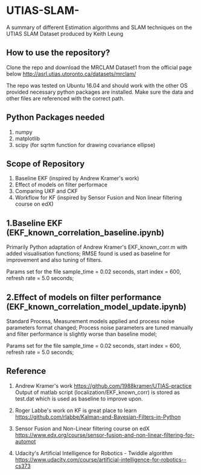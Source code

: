 # UTIAS-SLAM-
A summary of different Estimation algorithms and SLAM techniques on the UTIAS SLAM Dataset produced by Keith Leung


How to use the repository?
--------------------------

Clone the repo and download the MRCLAM Dataset1 from the official page below
http://asrl.utias.utoronto.ca/datasets/mrclam/

The repo was tested on Ubuntu 16.04 and should work with the other OS provided necessary python packages are installed.
Make sure the data and other files are referenced with the correct path.


Python Packages needed
----------------------
1. numpy
2. matplotlib
3. scipy (for sqrtm function for drawing covariance ellipse)


Scope of Repository
-------------------

1. Baseline EKF (inspired by Andrew Kramer's work)
2. Effect of models on filter performace
3. Comparing UKF and CKF
4. Workflow for KF (inspired by Sensor Fusion and Non linear filtering course on edX)



1.Baseline EKF (EKF_known_correlation_baseline.ipynb)
---------------------------------------
Primarily Python adaptation of Andrew Kramer's EKF_known_corr.m with added visualisation functions;
RMSE found is used as baseline for improvement and also tuning of filters.

Params set for the file
sample_time = 0.02 seconds, start index = 600, refresh rate = 5.0 seconds;

2.Effect of models on filter performance (EKF_known_correlation_model_update.ipynb)
---------------------------------------
Standard Process, Measurement models applied and process noise parameters format changed;
Process noise parameters are tuned manually and filter performance is slightly worse than baseline
model; 

Params set for the file
sample_time = 0.02 seconds, start index = 600, refresh rate = 5.0 seconds;

Reference
----------

1. Andrew Kramer's work
https://github.com/1988kramer/UTIAS-practice
Output of matlab script (localization/EKF_known_corr) is stored as test.dat which is used as baseline to improve upon.

2. Roger Labbe's work on KF is great place to learn 
https://github.com/rlabbe/Kalman-and-Bayesian-Filters-in-Python


3. Sensor Fusion and Non-Linear filtering course on edX
https://www.edx.org/course/sensor-fusion-and-non-linear-filtering-for-automot

4. Udacity's Artificial Intelligence for Robotics - Twiddle algorithm
https://www.udacity.com/course/artificial-intelligence-for-robotics--cs373


